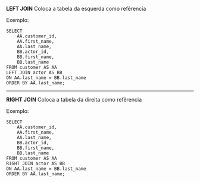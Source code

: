 **LEFT JOIN**  Coloca a tabela da esquerda como refêrencia

Exemplo:
```
SELECT
    AA.customer_id,
    AA.first_name,
    AA.last_name,
    BB.actor_id,
    BB.first_name,
    BB.last_name
FROM customer AS AA
LEFT JOIN actor AS BB
ON AA.last_name = BB.last_name
ORDER BY AA.last_name;
```

---

**RIGHT JOIN**  Coloca a tabela da direita como refêrencia

Exemplo:
```
SELECT
    AA.customer_id,
    AA.first_name,
    AA.last_name,
    BB.actor_id,
    BB.first_name,
    BB.last_name
FROM customer AS AA
RIGHT JOIN actor AS BB
ON AA.last_name = BB.last_name
ORDER BY AA.last_name;
```

